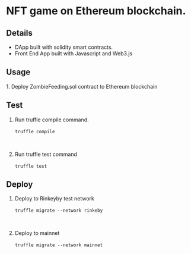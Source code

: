 <h1>NFT game on Ethereum blockchain.</h1>

<h2>Details</h2>
<ul>
<li> DApp built with solidity smart contracts.</li>
<li> Front End App built with Javascript and Web3.js</li>
</ul>

<h2>Usage</h2>
1. Deploy ZombieFeeding.sol contract to Ethereum blockchain


<h2>Test</h2>
<ol>
<li>Run truffle compile command.<br>
<code>
truffle compile

  </code>
  </li><br>
<li>Run truffle test command<br>
<code>
truffle test
</code>
  </li>
  </ol>

<h2>Deploy</h2>
<ol>
<li>Deploy to Rinkeyby test network<br>
<code>
truffle migrate --network rinkeby

  </code>
  </li><br>
<li>Deploy to mainnet<br>
<code>
truffle migrate --network mainnet
</code>
  </li>
  </ol>
